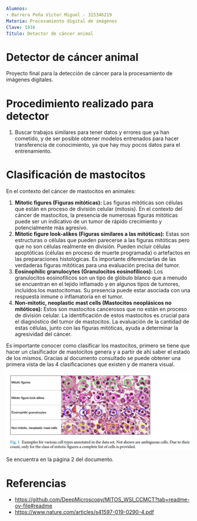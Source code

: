 ```yaml
Alumnos:
- Barrera Peña Víctor Miguel - 315346219
Materia: Procesamiento digital de imágenes
Clave: 1916
Título: Detector de cáncer animal
```



# Detector de cáncer animal

Proyecto final para la detección de cáncer para la procesamiento de imágenes digitales.

# Procedimiento realizado para detector

1. Buscar trabajos similares para tener datos y errores que ya han cometido, y de ser posible obtener modelos entrenados para hacer transferencia de conocimiento, ya que hay muy pocos datos para el entrenamiento. 

# Clasificación de mastocitos

En el contexto del cáncer de mastocitos en animales:

1. **Mitotic figures (Figuras mitóticas):** 
   Las figuras mitóticas son células que están en proceso de división celular (mitosis). En el contexto del cáncer de mastocitos, la presencia de numerosas figuras mitóticas puede ser un indicativo de un tumor de rápido crecimiento y potencialmente más agresivo.
2. **Mitotic figure look-alikes (Figuras similares a las mitóticas):** 
   Estas son estructuras o células que pueden parecerse a las figuras mitóticas pero que no son células realmente en división. Pueden incluir células apoptóticas (células en proceso de muerte programada) o artefactos en las preparaciones histológicas. Es importante diferenciarlas de las verdaderas figuras mitóticas para una evaluación precisa del tumor.
3. **Eosinophilic granulocytes (Granulocitos eosinofílicos):**
   Los granulocitos eosinofílicos son un tipo de glóbulo blanco que a menudo se encuentran en el tejido inflamado y en algunos tipos de tumores, incluidos los mastocitomas. Su presencia puede estar asociada con una respuesta inmune o inflamatoria en el tumor.
4. **Non-mitotic, neoplastic mast cells (Mastocitos neoplásicos no mitóticos):** 
   Estos son mastocitos cancerosos que no están en proceso de división celular. La identificación de estos mastocitos es crucial para el diagnóstico del tumor de mastocitos. La evaluación de la cantidad de estas células, junto con las figuras mitóticas, ayuda a determinar la agresividad del cáncer.

Es importante conocer como clasificar los mastocitos, primero se tiene que hacer un clasificador de mastocitos genera y a partir de ahí saber el estado de los mismos. Gracias al documento consultado se puede obtener una primera vista de las 4 clasificaciones que existen y de manera visual.



![image-20240526151448310](assets/image-20240526151448310.png)

Se encuentra en la página  2 del documento.

# Referencias

- https://github.com/DeepMicroscopy/MITOS_WSI_CCMCT?tab=readme-ov-file#readme
- https://www.nature.com/articles/s41597-019-0290-4.pdf
